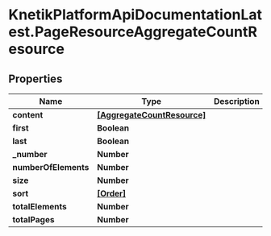 # KnetikPlatformApiDocumentationLatest.PageResourceAggregateCountResource

## Properties
Name | Type | Description | Notes
------------ | ------------- | ------------- | -------------
**content** | [**[AggregateCountResource]**](AggregateCountResource.md) |  | [optional] 
**first** | **Boolean** |  | [optional] 
**last** | **Boolean** |  | [optional] 
**_number** | **Number** |  | [optional] 
**numberOfElements** | **Number** |  | [optional] 
**size** | **Number** |  | [optional] 
**sort** | [**[Order]**](Order.md) |  | [optional] 
**totalElements** | **Number** |  | [optional] 
**totalPages** | **Number** |  | [optional] 


